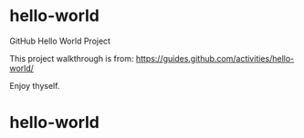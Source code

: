 # hello-world

GitHub Hello World Project

This project walkthrough is from: https://guides.github.com/activities/hello-world/

Enjoy thyself.

# hello-world
